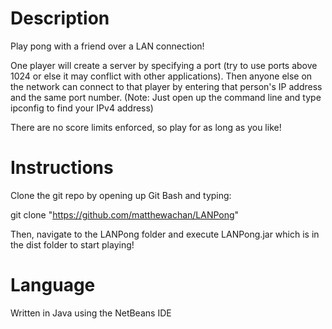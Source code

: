 # Description
Play pong with a friend over a LAN connection!

One player will create a server by specifying a port (try to use ports above 1024 or else it may conflict with other applications).
Then anyone else on the network can connect to that player by entering that person's IP address and the same port number.
(Note: Just open up the command line and type ipconfig to find your IPv4 address)

There are no score limits enforced, so play for as long as you like!

# Instructions
Clone the git repo by opening up Git Bash and typing:


git clone "https://github.com/matthewachan/LANPong"


Then, navigate to the LANPong folder and execute LANPong.jar which is in the dist folder to start playing!

# Language
Written in Java using the NetBeans IDE
